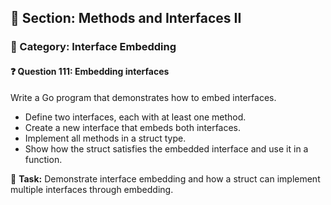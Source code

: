 ## 📘 Section: Methods and Interfaces II  
### 🔹 Category: Interface Embedding  
#### ❓ Question 111: Embedding interfaces

Write a Go program that demonstrates how to embed interfaces.

- Define two interfaces, each with at least one method.
- Create a new interface that embeds both interfaces.
- Implement all methods in a struct type.
- Show how the struct satisfies the embedded interface and use it in a function.

🔧 **Task:** Demonstrate interface embedding and how a struct can implement multiple interfaces through embedding.

